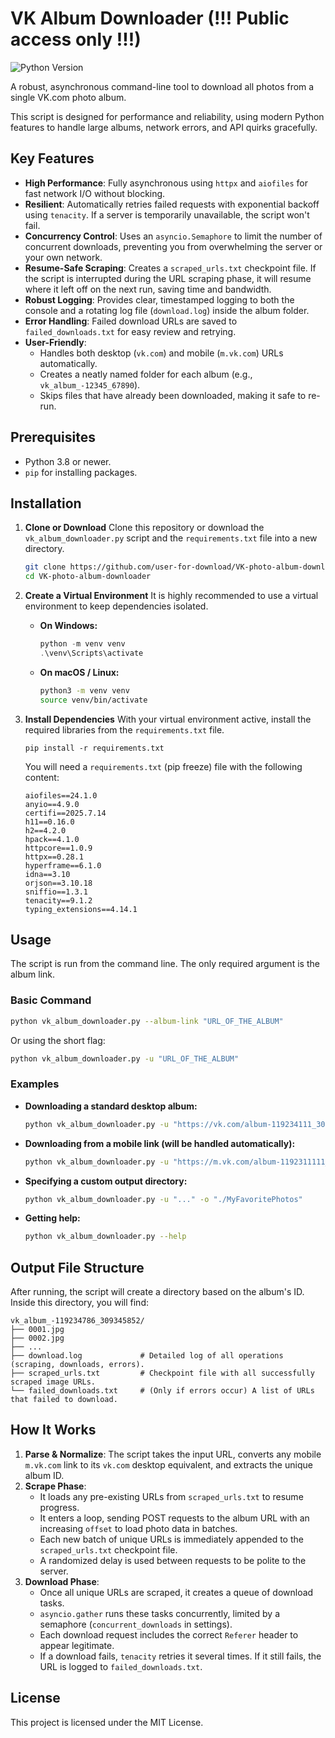 # VK Album Downloader (!!! Public access only !!!)

![Python Version](https://img.shields.io/badge/python-3.8%2B-blue.svg)

A robust, asynchronous command-line tool to download all photos from a single VK.com photo album.

This script is designed for performance and reliability, using modern Python features to handle large albums, network errors, and API quirks gracefully.

## Key Features

-   **High Performance**: Fully asynchronous using `httpx` and `aiofiles` for fast network I/O without blocking.
-   **Resilient**: Automatically retries failed requests with exponential backoff using `tenacity`. If a server is temporarily unavailable, the script won't fail.
-   **Concurrency Control**: Uses an `asyncio.Semaphore` to limit the number of concurrent downloads, preventing you from overwhelming the server or your own network.
-   **Resume-Safe Scraping**: Creates a `scraped_urls.txt` checkpoint file. If the script is interrupted during the URL scraping phase, it will resume where it left off on the next run, saving time and bandwidth.
-   **Robust Logging**: Provides clear, timestamped logging to both the console and a rotating log file (`download.log`) inside the album folder.
-   **Error Handling**: Failed download URLs are saved to `failed_downloads.txt` for easy review and retrying.
-   **User-Friendly**:
    -   Handles both desktop (`vk.com`) and mobile (`m.vk.com`) URLs automatically.
    -   Creates a neatly named folder for each album (e.g., `vk_album_-12345_67890`).
    -   Skips files that have already been downloaded, making it safe to re-run.

## Prerequisites

-   Python 3.8 or newer.
-   `pip` for installing packages.

## Installation

1.  **Clone or Download**
    Clone this repository or download the `vk_album_downloader.py` script and the `requirements.txt` file into a new directory.

    ```bash
    git clone https://github.com/user-for-download/VK-photo-album-downloader.git
    cd VK-photo-album-downloader
    ```

2.  **Create a Virtual Environment**
    It is highly recommended to use a virtual environment to keep dependencies isolated.

    *   **On Windows:**
        ```powershell
        python -m venv venv
        .\venv\Scripts\activate
        ```
    *   **On macOS / Linux:**
        ```bash
        python3 -m venv venv
        source venv/bin/activate
        ```

3.  **Install Dependencies**
    With your virtual environment active, install the required libraries from the `requirements.txt` file.

    ```
    pip install -r requirements.txt
    ```
    You will need a `requirements.txt` (pip freeze) file with the following content:
    
    ```text
    aiofiles==24.1.0
    anyio==4.9.0
    certifi==2025.7.14
    h11==0.16.0
    h2==4.2.0
    hpack==4.1.0
    httpcore==1.0.9
    httpx==0.28.1
    hyperframe==6.1.0
    idna==3.10
    orjson==3.10.18
    sniffio==1.3.1
    tenacity==9.1.2
    typing_extensions==4.14.1
    ```

## Usage

The script is run from the command line. The only required argument is the album link.

### Basic Command

```bash
python vk_album_downloader.py --album-link "URL_OF_THE_ALBUM"
```
Or using the short flag:
```bash
python vk_album_downloader.py -u "URL_OF_THE_ALBUM"
```

### Examples

*   **Downloading a standard desktop album:**
    ```bash
    python vk_album_downloader.py -u "https://vk.com/album-119234111_30934111"
    ```

*   **Downloading from a mobile link (will be handled automatically):**
    ```bash
    python vk_album_downloader.py -u "https://m.vk.com/album-1192311111_3093411111?rev=1"
    ```

*   **Specifying a custom output directory:**
    ```bash
    python vk_album_downloader.py -u "..." -o "./MyFavoritePhotos"
    ```

*   **Getting help:**
    ```bash
    python vk_album_downloader.py --help
    ```

## Output File Structure

After running, the script will create a directory based on the album's ID. Inside this directory, you will find:

```
vk_album_-119234786_309345852/
├── 0001.jpg
├── 0002.jpg
├── ...
├── download.log             # Detailed log of all operations (scraping, downloads, errors).
├── scraped_urls.txt         # Checkpoint file with all successfully scraped image URLs.
└── failed_downloads.txt     # (Only if errors occur) A list of URLs that failed to download.
```

## How It Works

1.  **Parse & Normalize**: The script takes the input URL, converts any mobile `m.vk.com` link to its `vk.com` desktop equivalent, and extracts the unique album ID.
2.  **Scrape Phase**:
    -   It loads any pre-existing URLs from `scraped_urls.txt` to resume progress.
    -   It enters a loop, sending POST requests to the album URL with an increasing `offset` to load photo data in batches.
    -   Each new batch of unique URLs is immediately appended to the `scraped_urls.txt` checkpoint file.
    -   A randomized delay is used between requests to be polite to the server.
3.  **Download Phase**:
    -   Once all unique URLs are scraped, it creates a queue of download tasks.
    -   `asyncio.gather` runs these tasks concurrently, limited by a semaphore (`concurrent_downloads` in settings).
    -   Each download request includes the correct `Referer` header to appear legitimate.
    -   If a download fails, `tenacity` retries it several times. If it still fails, the URL is logged to `failed_downloads.txt`.

## License

This project is licensed under the MIT License.